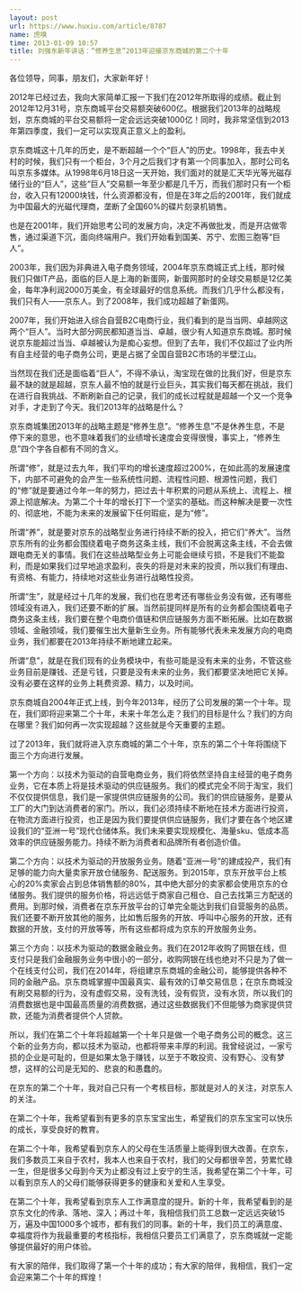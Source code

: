 ```yaml
---
layout: post
url: https://www.huxiu.com/article/8787
name: 虎嗅
time: 2013-01-09 10:57
title: 刘强东新年讲话：“修养生息”2013年迎接京东商城的第二个十年
---
```

各位领导，同事，朋友们，大家新年好！

2012年已经过去，我向大家简单汇报一下我们在2012年所取得的成绩。截止到2012年12月31号，京东商城平台交易额突破600亿。根据我们2013年的战略规划，京东商城的平台交易额将一定会远远突破1000亿！同时，我非常坚信到2013年第四季度，我们一定可以实现真正意义上的盈利。

京东商城这十几年的历史，是不断超越一个个“巨人”的历史。1998年，我去中关村的时候，我们只有一个柜台，3个月之后我们才有第一个同事加入，那时公司名叫京东多媒体。从1998年6月18日这一天开始，我们面对的就是汇天华光等光磁存储行业的“巨人”，这些“巨人”交易额一年至少都是几千万，而我们那时只有一个柜台，收入只有12000块钱，什么资源都没有，但是在3年之后的2001年，我们就成为中国最大的光磁代理商，垄断了全国60%的碟片刻录机销售。

也是在2001年，我们开始思考公司的发展方向，决定不再做批发，而是开店做零售，通过渠道下沉，面向终端用户。我们开始看到国美、苏宁、宏图三胞等“巨人”。

2003年，我们因为非典进入电子商务领域，2004年京东商城正式上线，那时候我们只做IT产品，面临的巨人是上海的新蛋网，新蛋网那时的全球交易额是12亿美金，每年净利润2000万美金，有全球最好的信息系统。而我们几乎什么都没有，我们只有人——京东人。到了2008年，我们成功超越了新蛋网。

2007年，我们开始进入综合自营B2C电商行业，我们看到的是当当网、卓越网这两个“巨人”。当时大部分网民都知道当当、卓越，很少有人知道京东商城。那时候说京东能超过当当、卓越被认为是痴心妄想。但到了去年，我们不仅超过了业内所有自主经营的电子商务公司，更是占据了全国自营B2C市场的半壁江山。

当然现在我们还是面临着“巨人”，不得不承认，淘宝现在做的比我们好，但是京东最不缺的就是超越，京东人最不怕的就是行业巨头，其实我们每天都在挑战，我们在进行自我挑战、不断刷新自己的记录，我们的成长过程就是超越一个又一个竞争对手，才走到了今天。我们2013年的战略是什么？

京东商城集团2013年的战略主题是“修养生息”。“修养生息”不是休养生息，不是停下来的意思，也不意味着我们的业绩增长速度会变得很慢，事实上，“修养生息”四个字各自都有不同的含义。

所谓“修”，就是过去九年，我们平均的增长速度超过200%，在如此高的发展速度下，内部不可避免的会产生一些系统性问题、流程性问题、根源性问题，我们的“修”就是要通过今年一年的努力，把过去十年积累的问题从系统上、流程上、根源上彻底解决。为第二个十年的增长打下一个坚实的基础。而这种解决是要一次性的、彻底地，不能为未来的发展留下任何瑕疵，是为“修”。

所谓“养”，就是要对京东的战略型业务进行持续不断的投入，把它们“养大”。当然京东所有的业务都会围绕着电子商务这条主线，我们不会脱离这条主线，不会去做跟电商无关的事情。我们在这些战略型业务上可能会继续亏损，不是我们不能盈利，而是如果我们过早地追求盈利，丧失的将是对未来的投资，所以我们有理由、有资格、有能力，持续地对这些业务进行战略性投资。

所谓“生”，就是经过十几年的发展，我们也在思考还有哪些业务没有做，还有哪些领域没有进入，我们还要不断的扩展。当然前提同样是所有的业务都会围绕着电子商务这条主线，我们要在整个电商价值链和供应链服务方面不断拓展。比如在数据领域、金融领域，我们要催生出大量新生业务。所有能够代表未来发展方向的电商业务，我们都要在2013年持续不断地建立起来。

所谓“息”，就是在我们现有的业务模块中，有些可能是没有未来的业务，不管这些业务目前是赚钱、还是亏钱，只要是没有未来的业务，我们都要坚决地把它关掉。没有必要在这样的业务上耗费资源、精力，以及时间。

京东商城自2004年正式上线，到今年2013年，经历了公司发展的第一个十年。现在，我们即将迎来第二个十年，未来十年怎么走？我们的目标是什么？我们的方向在哪里？我们如何再一次实现超越？这些就是今天重要的主题。

过了2013年，我们就将进入京东商城的第二个十年，京东的第二个十年将围绕下面三个方向进行发展。

第一个方向：以技术为驱动的自营电商业务，我们将依然坚持自主经营的电子商务业务，它在本质上将是技术驱动的供应链服务。我们的模式完全不同于淘宝，我们不仅仅提供信息，我们是一家提供供应链服务的公司。我们的供应链服务，是要从工厂的大门到达消费者的家门。所以，我们必须持续不断地在技术方面进行投资，在物流方面进行投资，也正是因为我们要提供供应链服务，我们才要在各个地区建设我们的“亚洲一号”现代仓储体系。我们未来要实现规模化、海量sku、低成本高效率的供应链服务能力。持续不断为消费者和品牌所有者创造价值。

第二个方向：以技术为驱动的开放服务业务。随着“亚洲一号”的建成投产，我们有足够的能力向大量卖家开放仓储服务、配送服务。到2015年，京东开放平台上核心的20%卖家会占到总体销售额的80%，其中绝大部分的卖家都会使用京东的仓储服务。我们提供的服务价格，将远远低于商家自己租仓、自己去找第三方配送的费用。到那时候，消费者在京东开放平台的订单完全能达到我们自营服务的品质。我们还要不断开放其他的服务，比如售后服务的开放、呼叫中心服务的开放，还有数据的开放，支付的开放等等，所有这些都将成为京东的开放服务业务。

第三个方向：以技术为驱动的数据金融业务。我们在2012年收购了网银在线，但支付只是我们金融服务业务中很小的一部分，收购网银在线也绝对不只是为了做一个在线支付公司，我们在2014年，将组建京东商城的金融公司，能够提供各种不同的金融产品。京东商城掌握中国最真实、最有效的订单交易信息；在京东商城没有刷交易额的行为，没有虚假交易，没有洗钱，没有假货，没有水货，所以我们的消费数据也是中国最高质量的消费数据，通过这些数据我们不但能够为商家提供贷款，还能为消费者提供个人贷款。

所以，我们在第二个十年将超越第一个十年只是做一个电子商务公司的概念。这三个新的业务方向，都以技术为驱动，也都将带来丰厚的利润。我曾经说过，一家亏损的企业是可耻的，但是如果太急于赚钱，以至于不敢投资、没有野心、没有梦想，这样的公司是无知的、悲哀的和愚蠢的。

在京东的第二个十年，我对自己只有一个考核目标，那就是对人的关注，对京东人的关注。

在第二个十年，我希望看到有更多的京东宝宝出生，希望我们的京东宝宝可以快乐的成长，享受良好的教育。

在第二个十年，我希望看到京东人的父母在生活质量上能得到很大改善。在京东，我们多数员工来自于农村，我本人也来自于农村，我们的父母都很辛苦，劳累忙碌一生，但是很多父母到今天为止都没有过上安宁的生活，我希望在第二个十年，可以看到京东人的父母们能够获得更多的健康和关爱和人生享受。

在第二个十年，我希望看到京东人工作满意度的提升。新的十年，我希望看到的是京东文化的传承、落地、深入；再过十年，我相信我们员工总数一定远远突破15万，遍及中国1000多个城市，都有我们的同事。新的十年，我们员工的满意度、幸福度将作为我最重要的考核指标，我相信只要员工们满意了，京东商城就一定能够提供最好的用户体验。

有大家的陪伴，我们取得了第一个十年的成功；有大家的陪伴，我相信，我们一定会迎来第二个十年的辉煌！

